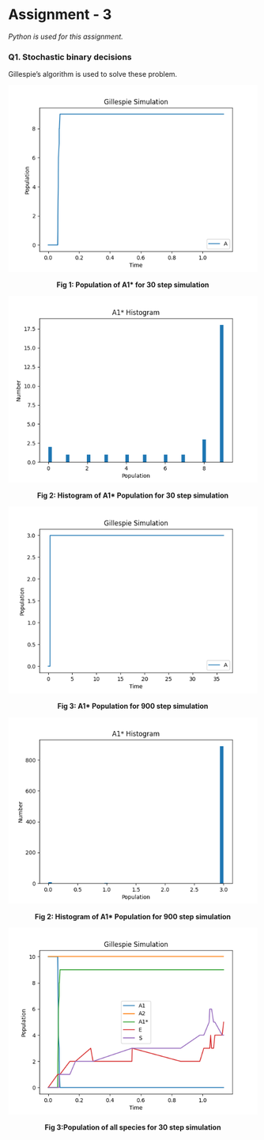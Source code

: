 # Assignment - 3

*Python is used for this assignment.*

### Q1. Stochastic binary decisions

Gillespie’s algorithm is used to solve these problem.

![A1* Population Steps 30](A1*Population-30.png)

<center><b>Fig 1: Population of A1* for 30 step simulation </b></center>

![A1* Histogram Steps 30](A1*Histogram-30.png)

<center><b>Fig 2: Histogram of A1* Population for 30 step simulation </b></center>

![A1* Population Steps 900](A1*Population-900.png)

<center><b>Fig 3: A1* Population for 900 step simulation </b></center>

![A1* Histogram Steps 9000](A1*Histogram-900.png)

<center><b>Fig 2: Histogram of A1* Population for 900 step simulation </b></center>

![All Population Steps 30](All-Population-30.png)

<center><b>Fig 3:Population of all species for 30 step simulation </b></center>